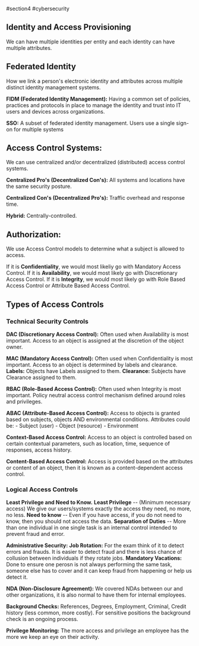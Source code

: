 #section4 #cybersecurity 

## **Identity and Access Provisioning**
We can have multiple identities per entity and each identity can have multiple attributes.

## **Federated Identity** 
How we link a person's electronic identity and attributes across multiple distinct identity management systems.

**FIDM (Federated Identity Management):** Having a common set of policies, practices and protocols in place to manage the identity and trust into IT users and devices across organizations.

**SSO:** A subset of federated identity management. Users use a single sign-on for multiple systems

## **Access Control Systems:**
We can use centralized and/or decentralized (distributed) access control systems.

**Centralized Pro's (Decentralized Con's):** All systems and locations have the same security posture.

**Centralized Con's (Decentralized Pro's):** Traffic overhead and response time.

**Hybrid:** Centrally-controlled.

## **Authorization:** 
We use Access Control models to determine what a subject is allowed to access.

If it is **Confidentiality**, we would most likeliy go with Mandatory Access Control.
If it is **Availability**, we would most likely go with Discretionary Access Control.
If it is **Integrity**, we would most likely go with Role Based Access Control or Attribute Based Access Control.

## **Types of Access Controls**
### **Technical Security Controls**
**DAC (Discretionary Access Control):** Often used when Availability is most important.
	Access to an object is assigned at the discretion of the object owner.

**MAC (Mandatory Access Control):** Often used when Confidentiality is most important.
	Access to an object is determined by labels and clearance.
	**Labels:** Objects have Labels assigned to them.
	**Clearance:** Subjects have Clearance assigned to them.

**RBAC (Role-Based Access Control):** Often used when Integrity is most important.
	Policy neutral access control mechanism defined around roles and privileges.

**ABAC (Attribute-Based Access Control):**
	Access to objects is granted based on subjects, objects AND environmental conditions.
	Attributes could be:
		- Subject (user)
		- Object (resource)
		- Environment

**Context-Based Access Control:**
	Access to an object is controlled based on certain contextual parameters, such as location, time, sequence of responses, access history.

**Content-Based Access Control:**
	Access is provided based on the attributes or content of an object, then it is known as a content-dependent access control.
	


### **Logical Access Controls**

**Least Privilege and Need to Know.**
	**Least Privilege** -- (Minimum necessary access)
	We give our users/systems exactly the access they need, no more, no less.
	**Need to know** -- Even if you have access, if you do not need to know, then you should not access the data.
	**Separation of Duties** -- More than one individual in one single task is an internal control intended to prevent fraud and error.

**Administrative Security:** 
	**Job Rotation:** For the exam think of it to detect errors and frauds. It is easier to detect fraud and there is less chance of collusion between individuals if they rotate jobs.
	**Mandatory Vacations:** Done to ensure one perosn is not always performing the same task, someone else has to cover and it can keep fraud from happening or help us detect it.

**NDA (Non-Disclosure Agreement):** 
	We covered NDAs between our and other organizations, it is also normal to have them for internal employees.

**Background Checks:** 
	References, Degrees, Employment, Criminal, Credit history (less common, more costly).
	For sensitive positions the background check is an ongoing process.

**Privilege Monitoring:** 
	 The more access and privilege an employee has the more we keep an eye on their activity.

